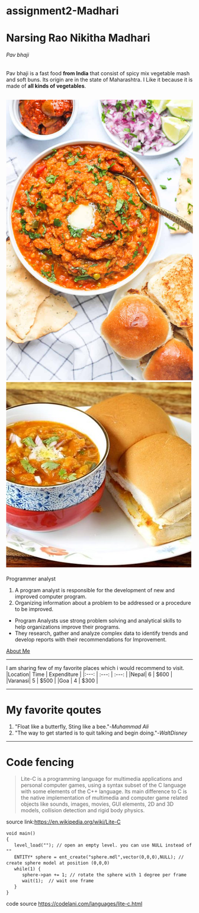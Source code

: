 # assignment2-Madhari
# Narsing Rao Nikitha Madhari
###### Pav bhaji
Pav bhaji is a fast food **from India** that consist of spicy mix vegetable mash and soft buns. Its origin are in the state of Maharashtra. I Like it because it is made of  **all kinds of vegetables**.

![My Picture](pavbhaji1.jpg)
![My Picture](pavbhaji2.jpg)
---
Programmer analyst
1. A program analyst is responsible for the development of new and improved computer program.
2. Organizing information about a problem to be addressed or a procedure to be improved.

- Program Analysts use strong problem solving and analytical skills to help organizations improve their programs.
- They research, gather and analyze complex data to identify trends and develop reports with their recommendations for Improvement.

[About Me](AboutMe.md)

---

I am sharing few of my favorite places which i would recommend to visit.
|Location| Time | Expenditure |
|:---: | :---: | :---: |
|Nepal| 6 | $600 |
|Varanasi| 5 | $500 |
|Goa | 4 | $300 |

---
# My favorite qoutes

1. "Float like a butterfly, Sting like a bee."-*Muhammad Ali*
2. "The way to get started is to quit talking and begin doing."-*WaltDisney*

---
# Code fencing
> Lite-C is a programming language for multimedia applications and personal computer games, using a syntax subset of the C language with some elements of the C++ language. Its main difference to C is the native implementation of multimedia and computer game related objects like sounds, images, movies, GUI elements, 2D and 3D models, collision detection and rigid body physics. 

source link:<https://en.wikipedia.org/wiki/Lite-C>

```
void main()
{
   level_load(""); // open an empty level. you can use NULL instead of ""
   ENTITY* sphere = ent_create("sphere.mdl",vector(0,0,0),NULL); // create sphere model at position (0,0,0)
   while(1) {
      sphere->pan += 1; // rotate the sphere with 1 degree per frame
      wait(1);  // wait one frame
   }
}

```
code source <https://codelani.com/languages/lite-c.html>




